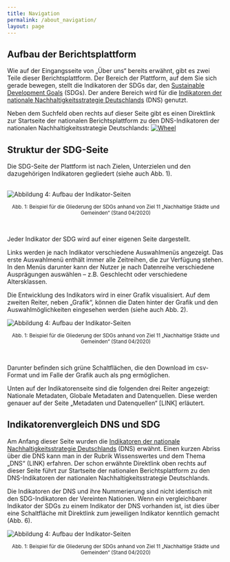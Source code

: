 ```yaml
---
title: Navigation
permalink: /about_navigation/
layout: page
---
```


## Aufbau der Berichtsplattform

Wie auf der Eingangsseite von „Über uns“ bereits erwähnt, gibt es zwei Teile dieser Berichtsplattform. Der Bereich der Plattform, auf dem Sie sich gerade bewegen, stellt die Indikatoren der SDGs dar, den [Sustainable Development Goals](https://www.un.org/sustainabledevelopment/sustainable-development-goals/) (SDGs). Der andere Bereich wird für die [Indikatoren der nationale Nachhaltigkeitsstrategie Deutschlands](https://sustainabledevelopment-deutschland.github.io/) (DNS) genutzt.

Neben dem Suchfeld oben rechts auf dieser Seite gibt es einen Direktlink zur Startseite der nationalen Berichtsplattform zu den DNS-Indikatoren der nationalen Nachhaltigkeitsstrategie Deutschlands: [<img src="https://Nachhaltige-Entwicklung-Deutschland.github.io/open-sdg-site-starter/assets/img/about/wheel.png" alt="Wheel">](https://sustainabledevelopment-germany.github.io)

## Struktur der SDG-Seite

Die SDG-Seite der Plattform ist nach Zielen, Unterzielen und den dazugehörigen Indikatoren gegliedert (siehe auch Abb. 1).

<br>
<img src="https://Nachhaltige-Entwicklung-Deutschland.github.io/open-sdg-site-starter/assets/img/about/dnsIndicatorPage.PNG" alt="Abbildung 4: Aufbau der Indikator-Seiten" class="responsiveImg">

<p style="text-align:center">
<small> Abb. 1: Beispiel für die Gliederung der SDGs anhand von Ziel 11 „Nachhaltige Städte und Gemeinden“ (Stand 04/2020)</small>
</p>
<br>

Jeder Indikator der SDG wird auf einer eigenen Seite dargestellt.

Links werden je nach Indikator verschiedene Auswahlmenüs angezeigt. Das erste Auswahlmenü enthält immer alle Zeitreihen, die zur Verfügung stehen. In den Menüs darunter kann der Nutzer je nach Datenreihe verschiedene Ausprägungen auswählen – z.B. Geschlecht oder verschiedene Altersklassen.

Die Entwicklung des Indikators wird in einer Grafik visualisiert. Auf dem zweiten Reiter, neben „Grafik“, können die Daten hinter der Grafik und den Auswahlmöglichkeiten eingesehen werden (siehe auch Abb. 2).

<img src="https://Nachhaltige-Entwicklung-Deutschland.github.io/open-sdg-site-starter/assets/img/about/dnsIndicatorPage.PNG" alt="Abbildung 4: Aufbau der Indikator-Seiten" class="responsiveImg">

<p style="text-align:center">
<small> Abb. 1: Beispiel für die Gliederung der SDGs anhand von Ziel 11 „Nachhaltige Städte und Gemeinden“ (Stand 04/2020)</small>
</p>
<br>

Darunter befinden sich grüne Schaltflächen, die den Download im csv-Format und im Falle der Grafik auch als png ermöglichen.

Unten auf der Indikatorenseite sind die folgenden drei Reiter angezeigt: Nationale Metadaten, Globale Metadaten and Datenquellen. Diese werden genauer auf der Seite „Metadaten und Datenquellen“ [LINK] erläutert.

## Indikatorenvergleich DNS und SDG

Am Anfang dieser Seite wurden die [Indikatoren der nationale Nachhaltigkeitsstrategie Deutschlands](https://sustainabledevelopment-deutschland.github.io/) (DNS) erwähnt. Einen kurzen Abriss über die DNS kann man in der Rubrik Wissenswertes und dem Thema „DNS“ (LINK) erfahren. Der schon erwähnte Direktlink oben rechts auf dieser Seite führt zur Startseite der nationalen Berichtsplattform zu den DNS-Indikatoren der nationalen Nachhaltigkeitsstrategie Deutschlands.

Die Indikatoren der DNS und ihre Nummerierung sind nicht identisch mit den SDG-Indikatoren der Vereinten Nationen. Wenn ein vergleichbarer Indikator der SDGs zu einem Indikator der DNS vorhanden ist, ist dies über eine Schaltfläche mit Direktlink zum jeweiligen Indikator kenntlich gemacht (Abb. 6).

<img src="https://Nachhaltige-Entwicklung-Deutschland.github.io/open-sdg-site-starter/assets/img/about/dnsIndicatorPage.PNG" alt="Abbildung 4: Aufbau der Indikator-Seiten" class="responsiveImg">

<p style="text-align:center">
<small> Abb. 1: Beispiel für die Gliederung der SDGs anhand von Ziel 11 „Nachhaltige Städte und Gemeinden“ (Stand 04/2020)</small>
</p>
<br>
